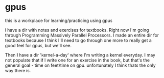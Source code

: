 # gpus

this is a workplace for learning/practicing using gpus

i have a dir with notes and exercises for textbooks. Right now I'm going through Programming Massively Parallel Processors. I made an entire dir for textbooks because I think I'll need to go through one more to really get a good feel for gpus, but we'll see.

Then I have a dir 'kernel-a-day' where I'm writing a kernel everyday. I may not populate that if I write one for an exercise in the book, but that's the general goal - time on feet/time on gpu. unfortunately I think thats the only way there is. 